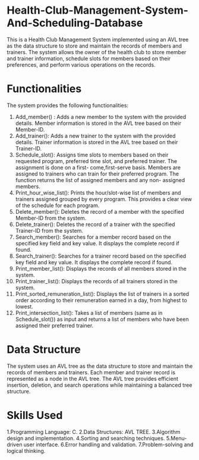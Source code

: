 # Health-Club-Management-System-And-Scheduling-Database
This is a Health Club Management System implemented using an AVL tree as the data structure to store and maintain the records of members and trainers. The system allows the owner of the health club to store member and trainer information, schedule slots for members based on their preferences, and perform various operations on the records.

# Functionalities
The system provides the following functionalities:

 1. Add_member() : Adds a new member to the system with the provided details. Member information is stored in the AVL tree based on their Member-ID.
 2. Add_trainer(): Adds a new trainer to the system with the provided details. Trainer information is stored in the AVL tree based on their Trainer-ID.
 3. Schedule_slot(): Assigns time slots to members based on their requested program, preferred time slot, and preferred trainer. The assignment is done on a first- come,first-serve basis. Members are assigned to trainers who can train for their preferred program. The function returns the list of assigned members and any non- 
 assigned members.
 4. Print_hour_wise_list(): Prints the hour/slot-wise list of members and trainers assigned grouped by every program. This provides a clear view of the schedule 
 for each program.
 5. Delete_member(): Deletes the record of a member with the specified Member-ID from the system.
 6. Delete_trainer(): Deletes the record of a trainer with the specified Trainer-ID from the system.
 7. Search_member(): Searches for a member record based on the specified key field and key value. It displays the complete record if found.
 8. Search_trainer(): Searches for a trainer record based on the specified key field and key value. It displays the complete record if found.
 9. Print_member_list(): Displays the records of all members stored in the system.
 10. Print_trainer_list(): Displays the records of all trainers stored in the system.
 11. Print_sorted_remuneration_list(): Displays the list of trainers in a sorted order according to their remuneration earned in a day, from highest to lowest.
 12. Print_intersection_list(): Takes a list of members (same as in Schedule_slot()) as input and returns a list of members who have been assigned their preferred 
 trainer.

# Data Structure
The system uses an AVL tree as the data structure to store and maintain the records of members and trainers. Each member and trainer record is represented as a node in the AVL tree. The AVL tree provides efficient insertion, deletion, and search operations while maintaining a balanced tree structure.

# Skills Used
1.Programming Language: C.
2.Data Structures: AVL TREE.
3.Algorithm design and implementation.
4.Sorting and searching techniques.
5.Menu-driven user interface.
6.Error handling and validation.
7.Problem-solving and logical thinking.
